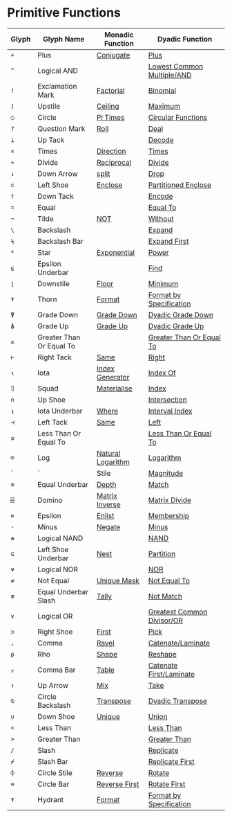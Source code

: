 <h1 class="heading"><span class="name">Primitive Functions</span></h1>

|Glyph|Glyph Name|Monadic Function|Dyadic Function|
|---|---|---|---|
|`+`|Plus|[Conjugate](conjugate.md)|[Plus](plus.md)|
|`^`|Logical AND|&nbsp;|[Lowest Common Multiple/AND](lowest-common-multiple-and.md)|
|`!`|Exclamation Mark|[Factorial](factorial.md)|[Binomial](binomial.md)|
|`⌈`|Upstile|[Ceiling](ceiling.md)|[Maximum](maximum.md)|
|`○`|Circle|[Pi Times](pi-times.md)|[Circular Functions](circular-functions.md)|
|`?`|Question Mark|[Roll](roll.md)|[Deal](deal.md)|
|`⊥`|Up Tack|&nbsp;|[Decode](decode.md)|
|`×`|Times|[Direction](direction.md)|[Times](times.md)|
|`÷`|Divide|[Reciprocal](reciprocal.md)|[Divide](divide.md)|
|`↓`|Down Arrow|[split](split.md)|[Drop](drop.md)|
|`⊂`|Left Shoe|[Enclose](enclose.md)|[Partitioned Enclose](partitioned-enclose.md)|
|`⊤`|Down Tack|&nbsp;|[Encode](encode.md)|
|`=`|Equal|&nbsp;|[Equal To](equal-to.md)|
|`~`|Tilde|[NOT](not.md)|[Without](without.md)|
|`\`|Backslash|&nbsp;|[Expand](expand.md)|
|`⍀`|Backslash Bar|&nbsp;|[Expand First](expand-first.md)|
|`*`|Star|[Exponential](exponential.md)|[Power](power.md)|
|`⍷`|Epsilon Underbar|&nbsp;|[Find](find.md)|
|`⌊`|Downstile|[Floor](floor.md)|[Minimum](minimum.md)|
|`⍕`|Thorn|[Format](format.md)|[Format by Specification](format-by-specification.md)|
|`⍒`|Grade Down|[Grade Down](grade-down.md)|[Dyadic Grade Down](dyadic-grade-down.md)|
|`⍋`|Grade Up|[Grade Up](grade-up.md)|[Dyadic Grade Up](dyadic-grade-up.md)|
|`≥`|Greater Than Or Equal To|&nbsp;|[Greater Than Or Equal To](greater-than-or-equal-to.md)|
|`⊢`|Right Tack|[Same](same.md)|[Right](right.md)|
|`⍳`|Iota|[Index Generator](index-generator.md)|[Index Of](index-of.md)|
|`⌷`|Squad|[Materialise](materialise.md)|[Index](index-function.md)|
|`∩`|Up Shoe|&nbsp;|[Intersection](intersection.md)|
|`⍸`|Iota Underbar|[Where](where.md)|[Interval Index](interval-index.md)|
|`⊣`|Left Tack|[Same](same.md)|[Left](left.md)|
|`≤`|Less Than Or Equal To|&nbsp;|[Less Than Or Equal To](less-than-or-equal-to.md)|
|`⍟`|Log|[Natural Logarithm](natural-logarithm.md)|[Logarithm](logarithm.md)|
|`|`|Stile|[Magnitude](magnitude.md)|[Residue](residue.md)|
|`≡`|Equal Underbar|[Depth](depth.md)|[Match](match.md)|
|`⌹`|Domino|[Matrix Inverse](matrix-inverse.md)|[Matrix Divide](matrix-divide.md)|
|`∊`|Epsilon|[Enlist](enlist.md)|[Membership](membership.md)|
|`-`|Minus|[Negate](negate.md)|[Minus](minus.md)|
|`⍲`|Logical NAND|&nbsp;|[NAND](nand.md)|
|`⊆`|Left Shoe Underbar|[Nest](nest.md)|[Partition](partition.md)|
|`⍱`|Logical NOR|&nbsp;|[NOR](nor.md)|
|`≠`|Not Equal|[Unique Mask](unique-mask.md)|[Not Equal To](not-equal-to.md)|
|`≢`|Equal Underbar Slash|[Tally](tally.md)|[Not Match](not-match.md)|
|`∨`|Logical OR|&nbsp;|[Greatest Common Divisor/OR](greatest-common-divisor-or.md)|
|`⊃`|Right Shoe|[First](first.md)|[Pick](pick.md)|
|`,`|Comma|[Ravel](ravel.md)|[Catenate/Laminate](catenate-laminate.md)|
|`⍴`|Rho|[Shape](shape.md)|[Reshape](reshape.md)|
|`⍪`|Comma Bar|[Table](table.md)|[Catenate First/Laminate](catenate-first.md)|
|`↑`|Up Arrow|[Mix](mix.md)|[Take](take.md)|
|`⍉`|Circle Backslash|[Transpose](transpose.md)|[Dyadic Transpose](dyadic-transpose.md)|
|`∪`|Down Shoe|[Unique](unique.md)|[Union](union.md)|
|`<`|Less Than|&nbsp;|[Less Than](less-than.md)
|`>`|Greater Than|&nbsp;|[Greater Than](greater-than.md)
|`/`|Slash|&nbsp;|[Replicate](replicate.md)
|`⌿`|Slash Bar|&nbsp;|[Replicate First](replicate-first.md)
|`⌽`|Circle Stile|[Reverse](reverse.md)|[Rotate](rotate.md)
|`⊖`|Circle Bar|[Reverse First](reverse-first.md)|[Rotate First](rotate-first.md)
|`⍕`|Hydrant|[Format](format.md)|[Format by Specification](format-by-specification.md)
